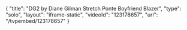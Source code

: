 {
    "title": "DG2 by Diane Gilman Stretch Ponte Boyfriend Blazer",
    "type": "solo",
    "layout": "iframe-static",
    "videoId": "123178657",
    "url": "\/tvpembed\/123178657"
}